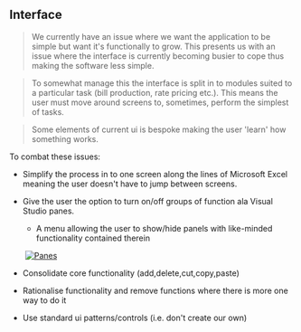 ## Interface

>We currently have an issue where we want the application to be simple but want it's functionally to grow. This presents us with an issue where the interface is currently becoming busier to cope thus making the software less simple. 

>To somewhat manage this the interface is split in to modules suited to a particular task (bill production, rate pricing etc.). This means the user must move around screens to, sometimes, perform the simplest of tasks.

>Some elements of current ui is bespoke making the user 'learn' how something works.

To combat these issues:

- Simplify the process in to one screen along the lines of Microsoft Excel meaning the user doesn't have to jump between screens.
- Give the user the option to turn on/off groups of function ala Visual Studio panes.
  - A menu allowing the user to show/hide panels with like-minded functionality contained therein
  
   [![Panes](http://www.metre2.co.uk/images/markdown/visualstudiopanes.png)](http://www.metre2.co.uk/images/markdown/visualstudiopanes.png)
  
- Consolidate core functionality (add,delete,cut,copy,paste)
- Rationalise functionality and remove functions where there is more one way to do it
- Use standard ui patterns/controls (i.e. don't create our own)
